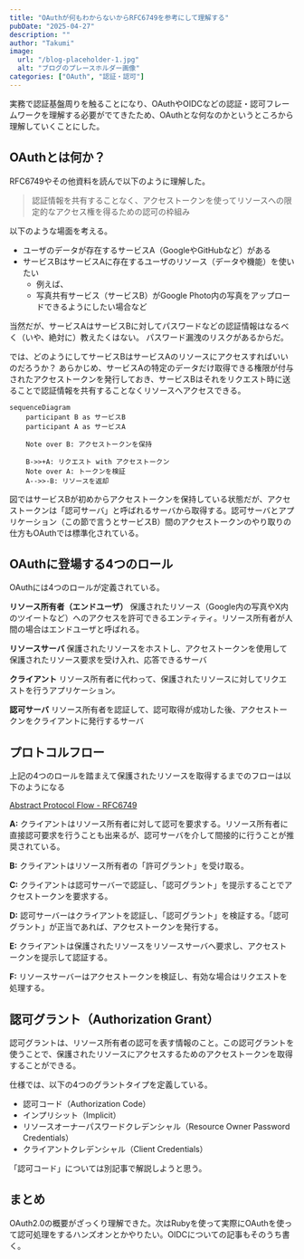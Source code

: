 ```yaml
---
title: "OAuthが何もわからないからRFC6749を参考にして理解する"
pubDate: "2025-04-27"
description: ""
author: "Takumi"
image:
  url: "/blog-placeholder-1.jpg"
  alt: "ブログのプレースホルダー画像"
categories: ["OAuth", "認証・認可"]
---
```


実務で認証基盤周りを触ることになり、OAuthやOIDCなどの認証・認可フレームワークを理解する必要がでてきたため、OAuthとな何なのかというところから理解していくことにした。

## OAuthとは何か？

RFC6749やその他資料を読んで以下のように理解した。
>認証情報を共有することなく、アクセストークンを使ってリソースへの限定的なアクセス権を得るための認可の枠組み

以下のような場面を考える。

- ユーザのデータが存在するサービスA（GoogleやGitHubなど）がある
- サービスBはサービスAに存在するユーザのリソース（データや機能）を使いたい
  - 例えば、
  - 写真共有サービス（サービスB）がGoogle Photo内の写真をアップロードできるようにしたい場合など

当然だが、サービスAはサービスBに対してパスワードなどの認証情報はなるべく（いや、絶対に）教えたくはない。
パスワード漏洩のリスクがあるからだ。

では、どのようにしてサービスBはサービスAのリソースにアクセスすればいいのだろうか？
あらかじめ、サービスAの特定のデータだけ取得できる権限が付与されたアクセストークンを発行しておき、サービスBはそれをリクエスト時に送ることで認証情報を共有することなくリソースへアクセスできる。

```mermaid
sequenceDiagram
    participant B as サービスB
    participant A as サービスA
    
    Note over B: アクセストークンを保持
    
    B->>+A: リクエスト with アクセストークン
    Note over A: トークンを検証
    A-->>-B: リソースを返却
```

図ではサービスBが初めからアクセストークンを保持している状態だが、アクセストークンは「認可サーバ」と呼ばれるサーバから取得する。認可サーバとアプリケーション（この節で言うとサービスB）間のアクセストークンのやり取りの仕方もOAuthでは標準化されている。

## OAuthに登場する4つのロール
OAuthには4つのロールが定義されている。

**リソース所有者（エンドユーザ）**
保護されたリソース（Google内の写真やX内のツイートなど）へのアクセスを許可できるエンティティ。リソース所有者が人間の場合はエンドユーザと呼ばれる。

**リソースサーバ**
保護されたリソースをホストし、アクセストークンを使用して保護されたリソース要求を受け入れ、応答できるサーバ

**クライアント**
リソース所有者に代わって、保護されたリソースに対してリクエストを行うアプリケーション。

**認可サーバ**
リソース所有者を認証して、認可取得が成功した後、アクセストークンをクライアントに発行するサーバ

## プロトコルフロー
上記の4つのロールを踏まえて保護されたリソースを取得するまでのフローは以下のようになる

<!-- ![](<../../assets/20250427_protocol_flow.png>) -->

[Abstract Protocol Flow - RFC6749](https://datatracker.ietf.org/doc/html/rfc6749#section-1.2)

**A:** クライアントはリソース所有者に対して認可を要求する。リソース所有者に直接認可要求を行うことも出来るが、認可サーバを介して間接的に行うことが推奨されている。

**B:** クライアントはリソース所有者の「許可グラント」を受け取る。

**C:** クライアントは認可サーバーで認証し、「認可グラント」を提示することでアクセストークンを要求する。

**D:** 認可サーバーはクライアントを認証し、「認可グラント」を検証する。「認可グラント」が正当であれば、アクセストークンを発行する。

**E:** クライアントは保護されたリソースをリソースサーバへ要求し、アクセストークンを提示して認証する。

**F:** リソースサーバーはアクセストークンを検証し、有効な場合はリクエストを処理する。

## 認可グラント（Authorization Grant）
認可グラントは、リソース所有者の認可を表す情報のこと。この認可グラントを使うことで、保護されたリソースにアクセスするためのアクセストークンを取得することができる。

仕様では、以下の4つのグラントタイプを定義している。

- 認可コード（Authorization Code）
- インプリシット（Implicit）
- リソースオーナーパスワードクレデンシャル（Resource Owner Password Credentials）
- クライアントクレデンシャル（Client Credentials）

「認可コード」については別記事で解説しようと思う。

## まとめ
OAuth2.0の概要がざっくり理解できた。次はRubyを使って実際にOAuthを使って認可処理をするハンズオンとかやりたい。OIDCについての記事もそのうち書く。
